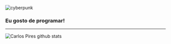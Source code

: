 ![cyberpunk](https://user-images.githubusercontent.com/60518820/96678049-453a8180-1347-11eb-8f68-0bb7989649be.gif)
### Eu gosto de programar!
<hr>

![Carlos Pires github stats](https://github-readme-stats.vercel.app/api?username=CarlosPires3b&theme=onedark&show_icons=true) 

